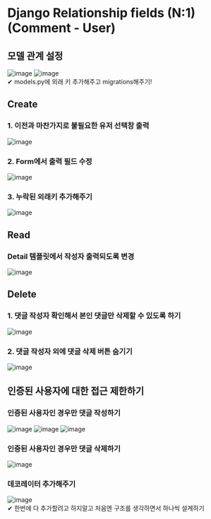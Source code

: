 # Django Relationship fields (N:1) (Comment - User)
## 모델 관계 설정
![image](https://user-images.githubusercontent.com/109324637/194046766-824cc4ec-f2fb-4d1c-bb50-5fe3f0018911.png)
![image](https://user-images.githubusercontent.com/109324637/194040874-798b7fba-9560-403d-aca5-a4398194b418.png)  
✔ models.py에 외래 키 추가해주고 migrations해주기!  
## Create
### 1. 이전과 마찬가지로 불필요한 유저 선택창 출력
![image](https://user-images.githubusercontent.com/109324637/194041421-3401e77e-a2fa-46b9-8d6d-0d7ce675b86b.png)
### 2. Form에서 출력 필드 수정
![image](https://user-images.githubusercontent.com/109324637/194041534-f1b36af6-c1b6-4a27-b432-c7eceb34dc9a.png)
### 3. 누락된 외래키 추가해주기
![image](https://user-images.githubusercontent.com/109324637/194041980-2572ef53-9f82-4fd8-a80e-6b1c60a954ae.png)
## Read
### Detail 템플릿에서 작성자 출력되도록 변경
![image](https://user-images.githubusercontent.com/109324637/194042423-dfa5af50-95a2-447b-9f28-2ce1855a7e80.png)
## Delete
### 1. 댓글 작성자 확인해서 본인 댓글만 삭제할 수 있도록 하기
![image](https://user-images.githubusercontent.com/109324637/194042860-895c55e8-0d29-4371-8b6e-6cb18890a1c4.png)
### 2. 댓글 작성자 외에 댓글 삭제 버튼 숨기기
![image](https://user-images.githubusercontent.com/109324637/194043112-897cebe9-98b7-4f0d-9523-3383819b0887.png)
## 인증된 사용자에 대한 접근 제한하기
### 인증된 사용자인 경우만 댓글 작성하기
![image](https://user-images.githubusercontent.com/109324637/194043590-77083570-d227-47ff-82ad-6818eb258817.png)
![image](https://user-images.githubusercontent.com/109324637/194044518-ef0704fe-7257-4dc5-b869-c65c3009aef5.png)
![image](https://user-images.githubusercontent.com/109324637/194044615-c455592a-49eb-4dc7-a682-0a260d2aec53.png)
### 인증된 사용자인 경우만 댓글 삭제하기
![image](https://user-images.githubusercontent.com/109324637/194044925-10ebb889-f613-4c5e-bf30-3cbeb39d10fe.png)
### 데코레이터 추가해주기
![image](https://user-images.githubusercontent.com/109324637/194045151-23298a88-0c30-4b82-8183-f5d6424e3521.png)  
✔ 한번에 다 추가할려고 하지말고 처음엔 구조를 생각하면서 하나씩 설계하기